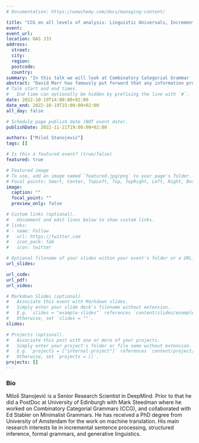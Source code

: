 ```yaml
---
# Documentation: https://wowchemy.com/docs/managing-content/

title: "CCG on all levels of analysis: Linguistic Universals, Incremental Processing and Brain Activity"
event: 
event_url:
location: OAS J33
address: 
  street:
  city:
  region:
  postcode:
  country:
summary: "In this talk we will look at Combinatory Categorial Grammar (CCG) on three distinct, complementary levels of analysis."
abstract: "David Marr has famously put forward that any information processing system should be analysed from three distinct, complementary levels of analysis. In this talk we will look at Combinatory Categorial Grammar (CCG) on all these levels. On the most abstract, computational level, I will show that CCG has the right computational power to explain observed linguistic universals regarding the order of core NP and VP elements across world's languages. On the algorithmic level, I will show that the new CCG parsing algorithms can be very incremental without making too many speculations about the future like other parsers do. This is done by solving the ``right-adjunction problem''. Finally, on the implementational level I will show the results that provide strong indication that the algorithmic processing of a CCG parser correlates with the human brain activity during language processing."
# Talk start and end times.
#   End time can optionally be hidden by prefixing the line with `#`.
date: 2022-10-19T14:00:00+02:00
date_end: 2022-10-19T15:00:00+02:00
all_day: false

# Schedule page publish date (NOT event date).
publishDate: 2022-11-21T19:00:00+02:00

authors: ["Miloš Stanojević"]
tags: []

# Is this a featured event? (true/false)
featured: true

# Featured image
# To use, add an image named `featured.jpg/png` to your page's folder. 
# Focal points: Smart, Center, TopLeft, Top, TopRight, Left, Right, BottomLeft, Bottom, BottomRight.
image:
  caption: ""
  focal_point: ""
  preview_only: false

# Custom links (optional).
#   Uncomment and edit lines below to show custom links.
# links:
# - name: Follow
#   url: https://twitter.com
#   icon_pack: fab
#   icon: twitter

# Optional filename of your slides within your event's folder or a URL.
url_slides: 

url_code:
url_pdf: 
url_video:

# Markdown Slides (optional).
#   Associate this event with Markdown slides.
#   Simply enter your slide deck's filename without extension.
#   E.g. `slides = "example-slides"` references `content/slides/example-slides.md`.
#   Otherwise, set `slides = ""`.
slides:

# Projects (optional).
#   Associate this post with one or more of your projects.
#   Simply enter your project's folder or file name without extension.
#   E.g. `projects = ["internal-project"]` references `content/project/deep-learning/index.md`.
#   Otherwise, set `projects = []`.
projects: []
---
```


### Bio
 Miloš Stanojević is a Senior Research Scientist in DeepMind. Prior to that he did a PostDoc at University of Edinburgh with Mark Steedman where he worked on Combinatory Categorial Grammars (CCG), and collaborated with Ed Stabler on Minimalist Grammars. He has received a PhD degree from University of Amsterdam for the work on machine translation. His main research interests lie in incremental sentence processing, structured inference, formal grammars, and generative linguistics.
